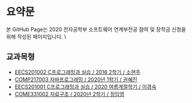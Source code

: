 # 요약문

본 GitHub Page는 2020 전자공학부 소프트웨어 연계부전공 참여 및 장학금 신청을 위해 작성된 페이지입니다. 
\

## 교과목형
- [EECS201002 C프로그래밍과 실습 / 2016 2학기 / 소현주](https://github.com/bh2980/20162_CProgramming)
- [COMP217003 자바프로그래밍 / 2020년 1학기 / 권혜진](https://github.com/bh2980/20201_JavaProgramming)
- [EECS201001 C프로그래밍과 실습 / 2020 여름계절학기 / 이경숙](https://github.com/bh2980/2020S_CProgramming_Retake)
- [COME331002 자료구조 /  2020년 2학기 / 정임영](https://github.com/bh2980/20202_DataStructure)
